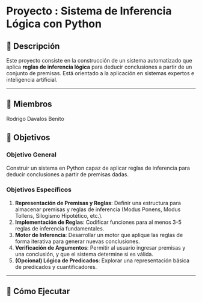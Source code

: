 # Proyecto : Sistema de Inferencia Lógica con Python

## 📌 Descripción
Este proyecto consiste en la construcción de un sistema automatizado que aplica **reglas de inferencia lógica** para deducir conclusiones a partir de un conjunto de premisas. Está orientado a la aplicación en sistemas expertos e inteligencia artificial.

---

## 👤 Miembros
Rodrigo Davalos Benito

## 🎯 Objetivos

### Objetivo General
Construir un sistema en Python capaz de aplicar reglas de inferencia para deducir conclusiones a partir de premisas dadas.

### Objetivos Específicos
1.  **Representación de Premisas y Reglas**: Definir una estructura para almacenar premisas y reglas de inferencia (Modus Ponens, Modus Tollens, Silogismo Hipotético, etc.).
2.  **Implementación de Reglas**: Codificar funciones para al menos 3-5 reglas de inferencia fundamentales.
3.  **Motor de Inferencia**: Desarrollar un motor que aplique las reglas de forma iterativa para generar nuevas conclusiones.
4.  **Verificación de Argumentos**: Permitir al usuario ingresar premisas y una conclusión, y que el sistema determine si es válida.
5.  **(Opcional) Lógica de Predicados**: Explorar una representación básica de predicados y cuantificadores.

---

## 🚀 Cómo Ejecutar
